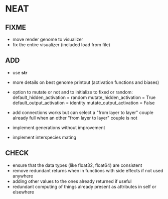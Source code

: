 # NEAT

## FIXME

- move render genome to visualizer
- fix the entire visualizer (included load from file)

## ADD

- use __str__
- more details on best genome printout (activation functions and biases)

- option to mutate or not and to initialize to fixed or random:
    default_hidden_activation  = random
    mutate_hidden_activation   = True
    default_output_activation  = identity
    mutate_output_activation   = False

- add connections works but can select a "from layer to layer" couple already full when an other "from layer to layer" couple is not
- implement generations without improvement
- implement interspecies mating

## CHECK

- ensure that the data types (like float32, float64) are consistent
- remove redundant returns when in functions with side effects if not used anywhere
- adding other values to the ones already returned if useful
- redundant computing of things already present as attributes in self or elsewhere
